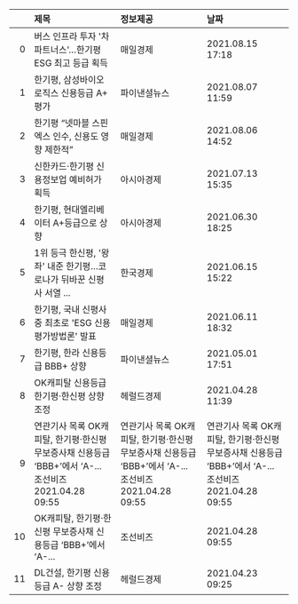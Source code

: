 |    | 제목                                                                                                     | 정보제공                                                                                                 | 날짜                                                                                                     |
|---:|:---------------------------------------------------------------------------------------------------------|:---------------------------------------------------------------------------------------------------------|:---------------------------------------------------------------------------------------------------------|
|  0 | 버스 인프라 투자 '차파트너스'…한기평 ESG 최고 등급 획득                                                  | 매일경제                                                                                                 | 2021.08.15 17:18                                                                                         |
|  1 | 한기평, 삼성바이오로직스 신용등급 A+ 평가                                                                | 파이낸셜뉴스                                                                                             | 2021.08.07 11:59                                                                                         |
|  2 | 한기평 “넷마블 스핀엑스 인수, 신용도 영향 제한적”                                                        | 매일경제                                                                                                 | 2021.08.06 14:52                                                                                         |
|  3 | 신한카드·한기평 신용정보업 예비허가 획득                                                                 | 아시아경제                                                                                               | 2021.07.13 15:35                                                                                         |
|  4 | 한기평, 현대엘리베이터 A+등급으로 상향                                                                   | 아시아경제                                                                                               | 2021.06.30 18:25                                                                                         |
|  5 | 1위 등극 한신평, '왕좌' 내준 한기평…코로나가 뒤바꾼 신평사 서열 ...                                      | 한국경제                                                                                                 | 2021.06.15 15:22                                                                                         |
|  6 | 한기평, 국내 신평사 중 최초로 'ESG 신용평가방법론' 발표                                                  | 매일경제                                                                                                 | 2021.06.11 18:32                                                                                         |
|  7 | 한기평, 한라 신용등급 BBB+ 상향                                                                          | 파이낸셜뉴스                                                                                             | 2021.05.01 17:51                                                                                         |
|  8 | OK캐피탈 신용등급 한기평·한신평 상향 조정                                                                | 헤럴드경제                                                                                               | 2021.04.28 11:39                                                                                         |
|  9 | 연관기사 목록  OK캐피탈, 한기평·한신평 무보증사채 신용등급 ‘BBB+’에서 ‘A-...  조선비즈  2021.04.28 09:55 | 연관기사 목록  OK캐피탈, 한기평·한신평 무보증사채 신용등급 ‘BBB+’에서 ‘A-...  조선비즈  2021.04.28 09:55 | 연관기사 목록  OK캐피탈, 한기평·한신평 무보증사채 신용등급 ‘BBB+’에서 ‘A-...  조선비즈  2021.04.28 09:55 |
| 10 | OK캐피탈, 한기평·한신평 무보증사채 신용등급 ‘BBB+’에서 ‘A-...                                            | 조선비즈                                                                                                 | 2021.04.28 09:55                                                                                         |
| 11 | DL건설, 한기평 신용등급 A- 상향 조정                                                                     | 헤럴드경제                                                                                               | 2021.04.23 09:25                                                                                         |